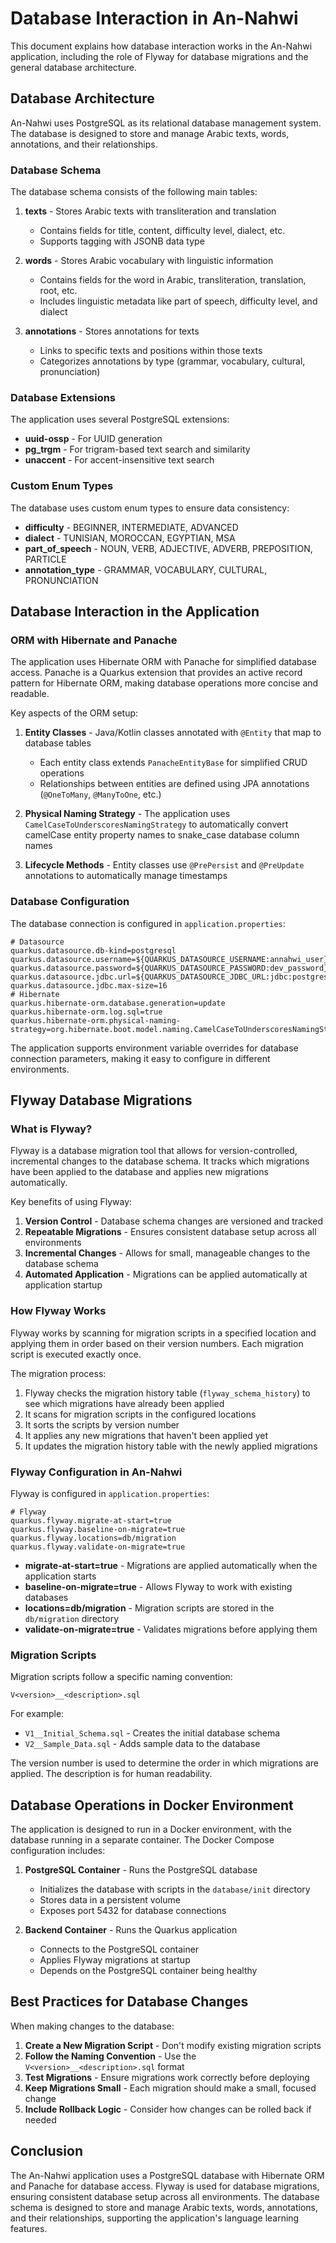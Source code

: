 # Database Interaction in An-Nahwi

This document explains how database interaction works in the An-Nahwi application, including the role of Flyway for
database migrations and the general database architecture.

## Database Architecture

An-Nahwi uses PostgreSQL as its relational database management system. The database is designed to store and manage
Arabic texts, words, annotations, and their relationships.

### Database Schema

The database schema consists of the following main tables:

1. **texts** - Stores Arabic texts with transliteration and translation
    - Contains fields for title, content, difficulty level, dialect, etc.
    - Supports tagging with JSONB data type

2. **words** - Stores Arabic vocabulary with linguistic information
    - Contains fields for the word in Arabic, transliteration, translation, root, etc.
    - Includes linguistic metadata like part of speech, difficulty level, and dialect

3. **annotations** - Stores annotations for texts
    - Links to specific texts and positions within those texts
    - Categorizes annotations by type (grammar, vocabulary, cultural, pronunciation)

### Database Extensions

The application uses several PostgreSQL extensions:

- **uuid-ossp** - For UUID generation
- **pg_trgm** - For trigram-based text search and similarity
- **unaccent** - For accent-insensitive text search

### Custom Enum Types

The database uses custom enum types to ensure data consistency:

- **difficulty** - BEGINNER, INTERMEDIATE, ADVANCED
- **dialect** - TUNISIAN, MOROCCAN, EGYPTIAN, MSA
- **part_of_speech** - NOUN, VERB, ADJECTIVE, ADVERB, PREPOSITION, PARTICLE
- **annotation_type** - GRAMMAR, VOCABULARY, CULTURAL, PRONUNCIATION

## Database Interaction in the Application

### ORM with Hibernate and Panache

The application uses Hibernate ORM with Panache for simplified database access. Panache is a Quarkus extension that
provides an active record pattern for Hibernate ORM, making database operations more concise and readable.

Key aspects of the ORM setup:

1. **Entity Classes** - Java/Kotlin classes annotated with `@Entity` that map to database tables
    - Each entity class extends `PanacheEntityBase` for simplified CRUD operations
    - Relationships between entities are defined using JPA annotations (`@OneToMany`, `@ManyToOne`, etc.)

2. **Physical Naming Strategy** - The application uses `CamelCaseToUnderscoresNamingStrategy` to automatically convert
   camelCase entity property names to snake_case database column names

3. **Lifecycle Methods** - Entity classes use `@PrePersist` and `@PreUpdate` annotations to automatically manage
   timestamps

### Database Configuration

The database connection is configured in `application.properties`:

```properties
# Datasource
quarkus.datasource.db-kind=postgresql
quarkus.datasource.username=${QUARKUS_DATASOURCE_USERNAME:annahwi_user}
quarkus.datasource.password=${QUARKUS_DATASOURCE_PASSWORD:dev_password}
quarkus.datasource.jdbc.url=${QUARKUS_DATASOURCE_JDBC_URL:jdbc:postgresql://localhost:5432/annahwi}
quarkus.datasource.jdbc.max-size=16
# Hibernate
quarkus.hibernate-orm.database.generation=update
quarkus.hibernate-orm.log.sql=true
quarkus.hibernate-orm.physical-naming-strategy=org.hibernate.boot.model.naming.CamelCaseToUnderscoresNamingStrategy
```

The application supports environment variable overrides for database connection parameters, making it easy to configure
in different environments.

## Flyway Database Migrations

### What is Flyway?

Flyway is a database migration tool that allows for version-controlled, incremental changes to the database schema. It
tracks which migrations have been applied to the database and applies new migrations automatically.

Key benefits of using Flyway:

1. **Version Control** - Database schema changes are versioned and tracked
2. **Repeatable Migrations** - Ensures consistent database setup across all environments
3. **Incremental Changes** - Allows for small, manageable changes to the database schema
4. **Automated Application** - Migrations can be applied automatically at application startup

### How Flyway Works

Flyway works by scanning for migration scripts in a specified location and applying them in order based on their version
numbers. Each migration script is executed exactly once.

The migration process:

1. Flyway checks the migration history table (`flyway_schema_history`) to see which migrations have already been applied
2. It scans for migration scripts in the configured locations
3. It sorts the scripts by version number
4. It applies any new migrations that haven't been applied yet
5. It updates the migration history table with the newly applied migrations

### Flyway Configuration in An-Nahwi

Flyway is configured in `application.properties`:

```properties
# Flyway
quarkus.flyway.migrate-at-start=true
quarkus.flyway.baseline-on-migrate=true
quarkus.flyway.locations=db/migration
quarkus.flyway.validate-on-migrate=true
```

- **migrate-at-start=true** - Migrations are applied automatically when the application starts
- **baseline-on-migrate=true** - Allows Flyway to work with existing databases
- **locations=db/migration** - Migration scripts are stored in the `db/migration` directory
- **validate-on-migrate=true** - Validates migrations before applying them

### Migration Scripts

Migration scripts follow a specific naming convention:

```
V<version>__<description>.sql
```

For example:

- `V1__Initial_Schema.sql` - Creates the initial database schema
- `V2__Sample_Data.sql` - Adds sample data to the database

The version number is used to determine the order in which migrations are applied. The description is for human
readability.

## Database Operations in Docker Environment

The application is designed to run in a Docker environment, with the database running in a separate container. The
Docker Compose configuration includes:

1. **PostgreSQL Container** - Runs the PostgreSQL database
    - Initializes the database with scripts in the `database/init` directory
    - Stores data in a persistent volume
    - Exposes port 5432 for database connections

2. **Backend Container** - Runs the Quarkus application
    - Connects to the PostgreSQL container
    - Applies Flyway migrations at startup
    - Depends on the PostgreSQL container being healthy

## Best Practices for Database Changes

When making changes to the database:

1. **Create a New Migration Script** - Don't modify existing migration scripts
2. **Follow the Naming Convention** - Use the `V<version>__<description>.sql` format
3. **Test Migrations** - Ensure migrations work correctly before deploying
4. **Keep Migrations Small** - Each migration should make a small, focused change
5. **Include Rollback Logic** - Consider how changes can be rolled back if needed

## Conclusion

The An-Nahwi application uses a PostgreSQL database with Hibernate ORM and Panache for database access. Flyway is used
for database migrations, ensuring consistent database setup across all environments. The database schema is designed to
store and manage Arabic texts, words, annotations, and their relationships, supporting the application's language
learning features.
